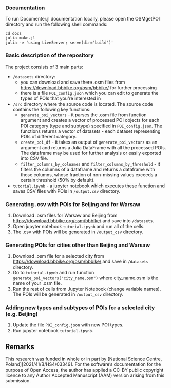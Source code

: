 ### Documentation
To run Documenter.jl documentation locally, please open the OSMgetPOI directory and run the following shell commands:
```
cd docs
julia make.jl
julia -e 'using LiveServer; serve(dir="build")'
```

### Basic description of the repository
The project consists of 3 main parts:
- `/datasets` directory:
    - you can download and save there .osm files from https://download.bbbike.org/osm/bbbike/ for further processing
    - there is a file `POI_config.json` which you can edit to generate the types of POIs that you're interested in
- `/src` directory where the source code is located. The source code contains the following key functions:
    - `generate_poi_vectors` - it parses the .osm file from function argument and creates a vector of processed POI objects for each POI category (type and subtype) specified in `POI_config.json`. The functions returns a vector of datasets - each dataset representing POIs of different category.
    - `create_poi_df` - it takes an output of `generate_poi_vectors` as an argument and returns a Julia DataFrame with all the processed POIs. The dataframe may be used for further analysis or easily exported into CSV file.
    - `filter_columns_by_colnames` and `filter_columns_by_threshold` - it filters the columns of a dataframe and returns a dataframe with those columns, whose fraction of non-missing values exceeds a certain threshold (50% by default).
 - `tutorial.ipynb` - a jupyter notebook which executes these function and saves CSV files with POIs in `/output.csv` directory.


### Generating .csv with POIs for Beijing and for Warsaw
1. Download .osm files for Warsaw and Beijing from https://download.bbbike.org/osm/bbbike/ and save into `/datasets`.
2. Open jupyter notebook `tutorial.ipynb` and run all of the cells.
3. The .csv with POIs will be generated in `/output_csv` directory.


### Generating POIs for cities other than Beijing and Warsaw
1. Download .osm file for a selected city from https://download.bbbike.org/osm/bbbike/ and save in `/datasets` directory.
2. Go to `tutorial.ipynb` and run function `generate_poi_vectors("city_name.osm")` where city_name.osm is the name of your .osm file.
3. Run the rest of cells from Jupyter Notebook (change variable names). The POIs will be generated in `/output_csv` directory.

### Adding new types and subtypes of POIs for a selected city (e.g. Beijing)
1. Update the file `POI_config.json` with new POI types. 
4. Run jupyter notebook `tutorial.ipynb.`


## Remarks
This research was funded in whole or in part by [National Science Centre,  Poland][2021/41/B/HS4/03349]. For the software’s  documentation for the purpose of Open Access, the author has applied a CC-BY public copyright licence to any Author Accepted Manuscript (AAM) version arising from this submission.
